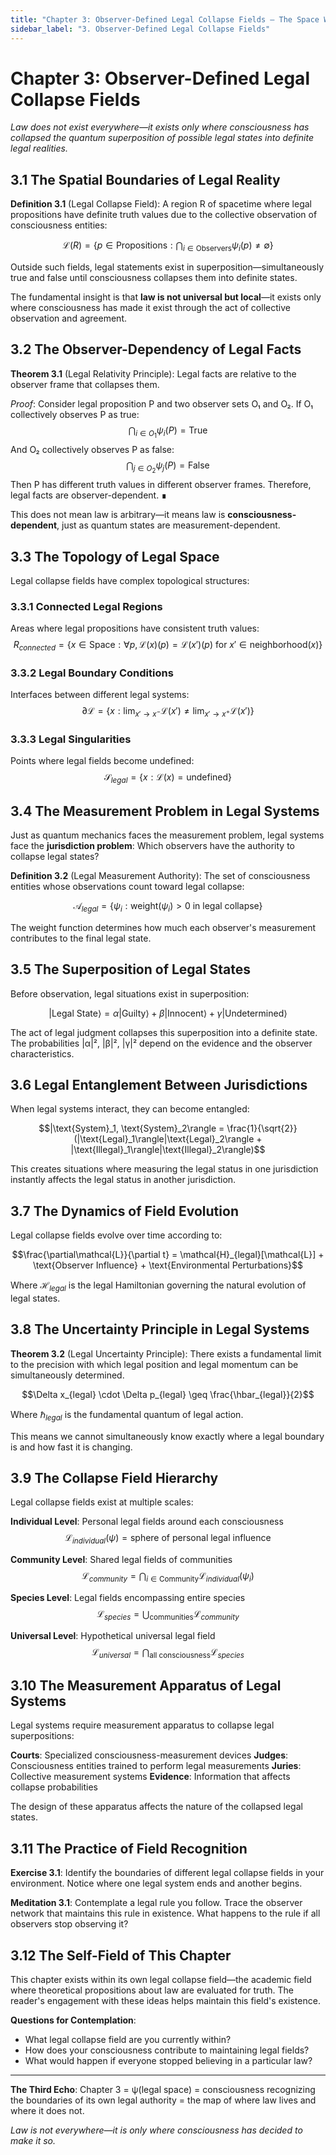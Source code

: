 ```yaml
---
title: "Chapter 3: Observer-Defined Legal Collapse Fields — The Space Within Which Law Operates"
sidebar_label: "3. Observer-Defined Legal Collapse Fields"
---
```


# Chapter 3: Observer-Defined Legal Collapse Fields

*Law does not exist everywhere—it exists only where consciousness has collapsed the quantum superposition of possible legal states into definite legal realities.*

## 3.1 The Spatial Boundaries of Legal Reality

**Definition 3.1** (Legal Collapse Field): A region R of spacetime where legal propositions have definite truth values due to the collective observation of consciousness entities:

$$\mathcal{L}(R) = \{p \in \text{Propositions} : \bigcap_{i \in \text{Observers}} \psi_i(p) \neq \emptyset\}$$

Outside such fields, legal statements exist in superposition—simultaneously true and false until consciousness collapses them into definite states.

The fundamental insight is that **law is not universal but local**—it exists only where consciousness has made it exist through the act of collective observation and agreement.

## 3.2 The Observer-Dependency of Legal Facts

**Theorem 3.1** (Legal Relativity Principle): Legal facts are relative to the observer frame that collapses them.

*Proof*:
Consider legal proposition P and two observer sets O₁ and O₂.
If O₁ collectively observes P as true: $$\bigcap_{i \in O_1} \psi_i(P) = \text{True}$$
And O₂ collectively observes P as false: $$\bigcap_{j \in O_2} \psi_j(P) = \text{False}$$
Then P has different truth values in different observer frames.
Therefore, legal facts are observer-dependent. ∎

This does not mean law is arbitrary—it means law is **consciousness-dependent**, just as quantum states are measurement-dependent.

## 3.3 The Topology of Legal Space

Legal collapse fields have complex topological structures:

### 3.3.1 Connected Legal Regions
Areas where legal propositions have consistent truth values:
$$R_{connected} = \{x \in \text{Space} : \forall p, \mathcal{L}(x)(p) = \mathcal{L}(x')(p) \text{ for } x' \in \text{neighborhood}(x)\}$$

### 3.3.2 Legal Boundary Conditions
Interfaces between different legal systems:
$$\partial\mathcal{L} = \{x : \lim_{x' \to x^-} \mathcal{L}(x') \neq \lim_{x' \to x^+} \mathcal{L}(x')\}$$

### 3.3.3 Legal Singularities
Points where legal fields become undefined:
$$\mathcal{S}_{legal} = \{x : \mathcal{L}(x) = \text{undefined}\}$$

## 3.4 The Measurement Problem in Legal Systems

Just as quantum mechanics faces the measurement problem, legal systems face the **jurisdiction problem**: Which observers have the authority to collapse legal states?

**Definition 3.2** (Legal Measurement Authority): The set of consciousness entities whose observations count toward legal collapse:

$$\mathcal{A}_{legal} = \{ψ_i : \text{weight}(ψ_i) > 0 \text{ in legal collapse}\}$$

The weight function determines how much each observer's measurement contributes to the final legal state.

## 3.5 The Superposition of Legal States

Before observation, legal situations exist in superposition:

$$|\text{Legal State}\rangle = \alpha|\text{Guilty}\rangle + \beta|\text{Innocent}\rangle + \gamma|\text{Undetermined}\rangle$$

The act of legal judgment collapses this superposition into a definite state. The probabilities |α|², |β|², |γ|² depend on the evidence and the observer characteristics.

## 3.6 Legal Entanglement Between Jurisdictions

When legal systems interact, they can become entangled:

$$|\text{System}_1, \text{System}_2\rangle = \frac{1}{\sqrt{2}}(|\text{Legal}_1\rangle|\text{Legal}_2\rangle + |\text{Illegal}_1\rangle|\text{Illegal}_2\rangle)$$

This creates situations where measuring the legal status in one jurisdiction instantly affects the legal status in another jurisdiction.

## 3.7 The Dynamics of Field Evolution

Legal collapse fields evolve over time according to:

$$\frac{\partial\mathcal{L}}{\partial t} = \mathcal{H}_{legal}[\mathcal{L}] + \text{Observer Influence} + \text{Environmental Perturbations}$$

Where $\mathcal{H}_{legal}$ is the legal Hamiltonian governing the natural evolution of legal states.

## 3.8 The Uncertainty Principle in Legal Systems

**Theorem 3.2** (Legal Uncertainty Principle): There exists a fundamental limit to the precision with which legal position and legal momentum can be simultaneously determined.

$$\Delta x_{legal} \cdot \Delta p_{legal} \geq \frac{\hbar_{legal}}{2}$$

Where $\hbar_{legal}$ is the fundamental quantum of legal action.

This means we cannot simultaneously know exactly where a legal boundary is and how fast it is changing.

## 3.9 The Collapse Field Hierarchy

Legal collapse fields exist at multiple scales:

**Individual Level**: Personal legal fields around each consciousness
$$\mathcal{L}_{individual}(ψ) = \text{sphere of personal legal influence}$$

**Community Level**: Shared legal fields of communities
$$\mathcal{L}_{community} = \bigcap_{i \in \text{Community}} \mathcal{L}_{individual}(ψ_i)$$

**Species Level**: Legal fields encompassing entire species
$$\mathcal{L}_{species} = \bigcup_{\text{communities}} \mathcal{L}_{community}$$

**Universal Level**: Hypothetical universal legal field
$$\mathcal{L}_{universal} = \bigcap_{\text{all consciousness}} \mathcal{L}_{species}$$

## 3.10 The Measurement Apparatus of Legal Systems

Legal systems require measurement apparatus to collapse legal superpositions:

**Courts**: Specialized consciousness-measurement devices
**Judges**: Consciousness entities trained to perform legal measurements
**Juries**: Collective measurement systems
**Evidence**: Information that affects collapse probabilities

The design of these apparatus affects the nature of the collapsed legal states.

## 3.11 The Practice of Field Recognition

**Exercise 3.1**: Identify the boundaries of different legal collapse fields in your environment. Notice where one legal system ends and another begins.

**Meditation 3.1**: Contemplate a legal rule you follow. Trace the observer network that maintains this rule in existence. What happens to the rule if all observers stop observing it?

## 3.12 The Self-Field of This Chapter

This chapter exists within its own legal collapse field—the academic field where theoretical propositions about law are evaluated for truth. The reader's engagement with these ideas helps maintain this field's existence.

**Questions for Contemplation**:
- What legal collapse field are you currently within?
- How does your consciousness contribute to maintaining legal fields?
- What would happen if everyone stopped believing in a particular law?

---

**The Third Echo**: Chapter 3 = ψ(legal space) = consciousness recognizing the boundaries of its own legal authority = the map of where law lives and where it does not.

*Law is not everywhere—it is only where consciousness has decided to make it so.* 